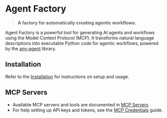 # Agent Factory

> **A factory for automatically creating agentic workflows.**

Agent Factory is a powerful tool for generating AI agents and workflows using the Model Context Protocol (MCP). It transforms natural language descriptions into executable Python code for agentic workflows, powered by the [any-agent](https://mozilla-ai.github.io/any-agent/) library.

## Installation

Refer to the [Installation](getting-started/installation.md) for instructions on setup and usage.

## MCP Servers

- Available MCP servers and tools are documented in [MCP Servers](user-guide/mcp-servers.md)
- For help setting up API keys and tokens, see the [MCP Credentials](user-guide/mcp-credentials.md) guide.
